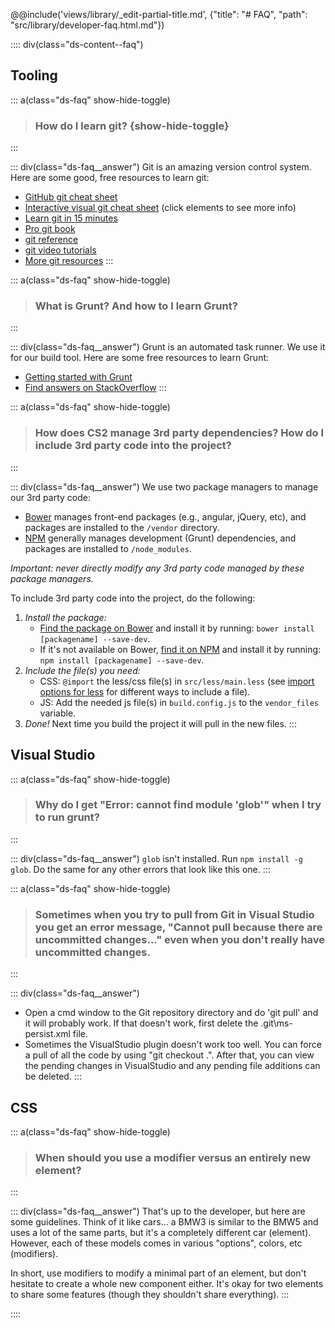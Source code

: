 @@include('views/library/_edit-partial-title.md', {"title": "# FAQ", "path": "src/library/developer-faq.html.md"})

:::: div(class="ds-content--faq")

## Tooling

::: a(class="ds-faq" show-hide-toggle)
> ### How do I learn git? {show-hide-toggle}
:::

::: div(class="ds-faq__answer")
Git is an amazing version control system. Here are some good, free resources to learn git:

- [GitHub git cheat sheet](https://services.github.com/kit/downloads/github-git-cheat-sheet.pdf)
- [Interactive visual git cheat sheet](http://ndpsoftware.com/git-cheatsheet.html) (click elements to see more info)
- [Learn git in 15 minutes](https://try.github.io/levels/1/challenges/1)
- [Pro git book](https://git-scm.com/book/en/v2)
- [git reference](https://git-scm.com/docs)
- [git video tutorials](https://git-scm.com/videos)
- [More git resources](https://git-scm.com/doc/ext)
:::

::: a(class="ds-faq" show-hide-toggle)
> ### What is Grunt? And how to I learn Grunt?
:::

::: div(class="ds-faq__answer")
Grunt is an automated task runner. We use it for our build tool. Here are some free resources to learn Grunt:

- [Getting started with Grunt](http://gruntjs.com/getting-started)
- [Find answers on StackOverflow](http://stackoverflow.com/questions/tagged/gruntjs)
:::

::: a(class="ds-faq" show-hide-toggle)
> ### How does CS2 manage 3rd party dependencies? How do I include 3rd party code into the project?
:::

::: div(class="ds-faq__answer")
We use two package managers to manage our 3rd party code:

- [Bower](http://bower.io) manages front-end packages (e.g., angular, jQuery, etc), and packages are installed to the `/vendor` directory.
- [NPM](http://npmjs.com) generally manages development (Grunt) dependencies, and packages are installed to `/node_modules`.

_Important: never directly modify any 3rd party code managed by these package managers._

To include 3rd party code into the project, do the following:

1. _Install the package:_
    - [Find the package on Bower](http://bower.io/search/) and install it by running: `bower install [packagename] --save-dev`.
    - If it's not available on Bower, [find it on NPM](https://www.npmjs.com/) and install it by running: `npm install [packagename] --save-dev`.
2. _Include the file(s) you need:_
    - CSS: `@import` the less/css file(s) in `src/less/main.less` (see [import options for less](http://lesscss.org/features/#import-options) for different ways to include a file).
    - JS: Add the needed js file(s) in `build.config.js` to the `vendor_files` variable.
3. _Done!_ Next time you build the project it will pull in the new files.
:::

## Visual Studio

::: a(class="ds-faq" show-hide-toggle)
> ### Why do I get "Error: cannot find module 'glob'" when I try to run grunt?
:::

::: div(class="ds-faq__answer")
`glob` isn't installed. Run `npm install -g glob`. Do the same for any other errors that look like this one.
:::

::: a(class="ds-faq" show-hide-toggle)
> ### Sometimes when you try to pull from Git in Visual Studio you get an error message, "Cannot pull because there are uncommitted changes..." even when you don't really have uncommitted changes.
:::

::: div(class="ds-faq__answer")
- Open a cmd window to the Git repository directory and do 'git pull' and it will probably work. If that doesn't work, first delete the .git\ms-persist.xml file.
- Sometimes the VisualStudio plugin doesn't work too well. You can force a pull of all the code by using "git checkout .". After that, you can view the pending changes in VisualStudio and any pending file additions can be deleted.
:::

## CSS

::: a(class="ds-faq" show-hide-toggle)
> ### When should you use a modifier versus an entirely new element?
:::

::: div(class="ds-faq__answer")
That's up to the developer, but here are some guidelines. Think of it like cars... a BMW3 is similar to the BMW5 and uses a lot of the same parts, but it's a completely different car (element). However, each of these models comes in various "options", colors, etc (modifiers).

In short, use modifiers to modify a minimal part of an element, but don't hesitate to create a whole new component either. It's okay for two elements to share some features (though they shouldn't share everything).
:::

::::